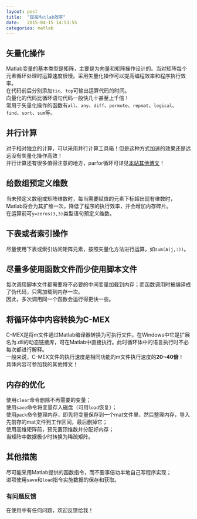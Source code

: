 ```yaml
---
layout: post
title:  "提高Matlab效率"
date:   2015-04-15 14:53:55
categories: matlab
---
```



## 矢量化操作
Matlab变量的基本类型是矩阵，主要是为向量和矩阵操作设计的。当对矩阵每个元素循环处理时运算速度很慢。采用矢量化操作可以提高编程效率和程序执行效率。  
在代码前后分别添加`tic`、`top`可输出运算代码的时间。  
向量化的代码比循环语句代码一般快几十甚至上千倍！  
常用于矢量化操作的函数有`all`、`any`、`diff`、`permute`、`repmat`、`logical`、`find`、`sort`、`sum`等。  

## 并行计算
对于相对独立的计算，可以采用并行计算工具箱！但是这种方式加速的效果还是远远没有矢量化操作高效！  
并行计算还有很多值得注意的地方，parfor循环可详见[本站其他博文](../24/Matlab的并行parfor循环.html)！

## 给数组预定义维数
当未预定义数组或矩阵维数时，每当需要赋值的元素下标超出现有维数时，Matlab将会为其扩维一次，降低了程序的执行效率，并会增加内存碎片。  
在运算前可`y=zeros(3,3)`类型语句预定义维数。  

## 下表或者索引操作
尽量使用下表或索引访问矩阵元素，按照矢量化方法进行运算，如`sum(A(j,:))`。

## 尽量多使用函数文件而少使用脚本文件
每次调用脚本文件都需要将不必要的中间变量加载到内存；而函数调用时被编译成了伪代码，只需加载到内存一次。  
因此，多次调用同一个函数会运行得更快一些。  
  
## 将循环体中内容转换为C-MEX
C-MEX是将m文件通过Matlab编译器转换为可执行文件。在Windows中它是扩展名为.dll的动态链接库，可在Matlab中直接执行。此时循环体中的语言执行时不必每次都进行解释。  
一般来说，C-MEX文件的执行速度是相同功能的m文件执行速度的**20~40倍**！  
具体内容可参加我的其他博文！

## 内存的优化
使用`clear`命令删除不再需要的变量；  
使用`save`命令将变量存入磁盘（可用`load`恢复）；  
使用`pack`命令整理内存，即先将变量保存到一个mat文件里，然后整理内存，导入先前存的mat文件到工作区间，最后删掉它；  
使用高维矩阵前，预先置顶维数并分配好内存；  
当矩阵中数据极少时转换为稀疏矩阵。  

## 其他措施
尽可能采用Matlab提供的函数指令，而不要事倍功半地自己写程序实现；  
进项使用`save`和`load`指令实施数据的保存和获取。

### 有问题反馈
在使用中有任何问题，欢迎反馈给我！
